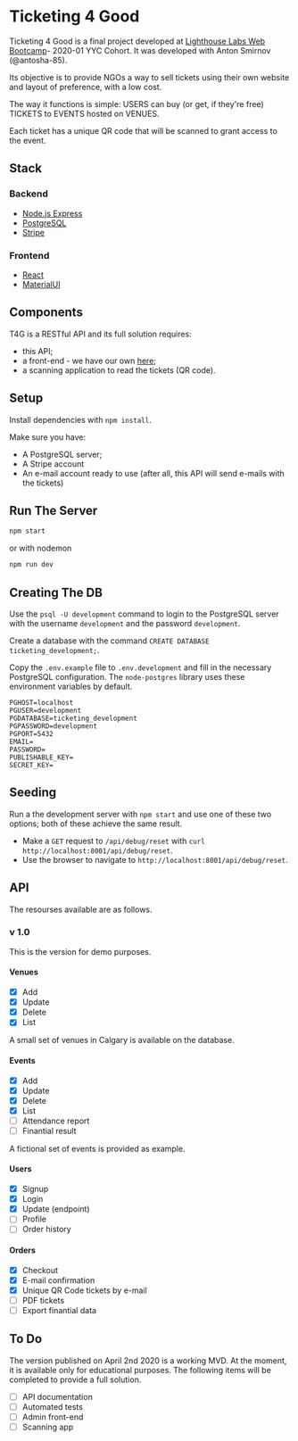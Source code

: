 # Ticketing 4 Good

Ticketing 4 Good is a final project developed at [Lighthouse Labs Web Bootcamp](https://www.lighthouselabs.ca/web-bootcamp)- 2020-01 YYC Cohort. It was developed with Anton Smirnov (@antosha-85).

Its objective is to provide NGOs a way to sell tickets using their own website and layout of preference, with a low cost.

The way it functions is simple: USERS can buy (or get, if they're free) TICKETS to EVENTS hosted on VENUES. 

Each ticket has a unique QR code that will be scanned to grant access to the event. 

## Stack

### Backend
- [Node.js Express](https://expressjs.com/)
- [PostgreSQL](https://www.postgresql.org/)
- [Stripe](https://stripe.com/)

### Frontend
- [React](https://reactjs.org/)
- [MaterialUI](http://material-ui.com/)

## Components

T4G is a RESTful API and its full solution requires:

- this API;
- a front-end - we have our own [here](https://github.com/tbalmeida/ticketing-client);
- a scanning application to read the tickets (QR code).


## Setup

Install dependencies with `npm install`.

Make sure you have:
- A PostgreSQL server;
- A Stripe account
- An e-mail account ready to use (after all, this API will send e-mails with the tickets)


## Run The Server

```sh
npm start
```
or with nodemon
```sh
npm run dev
```
## Creating The DB

Use the `psql -U development` command to login to the PostgreSQL server with the username `development` and the password `development`. 

Create a database with the command `CREATE DATABASE ticketing_development;`.

Copy the `.env.example` file to `.env.development` and fill in the necessary PostgreSQL configuration. The `node-postgres` library uses these environment variables by default.

```
PGHOST=localhost
PGUSER=development
PGDATABASE=ticketing_development
PGPASSWORD=development
PGPORT=5432
EMAIL=
PASSWORD=
PUBLISHABLE_KEY=
SECRET_KEY=
```

## Seeding

Run a the development server with `npm start` and use one of these two options; both of these achieve the same result.

- Make a `GET` request to `/api/debug/reset` with `curl http://localhost:8001/api/debug/reset`.
- Use the browser to navigate to `http://localhost:8001/api/debug/reset`.


## API
The resourses available are as follows.

### v 1.0
This is the version for demo purposes. 

#### Venues
- [x] Add
- [x] Update
- [x] Delete
- [x] List

A small set of venues in Calgary is available on the database.

#### Events
- [x] Add
- [x] Update
- [x] Delete
- [x] List
- [ ] Attendance report
- [ ] Finantial result

A fictional set of events is provided as example.

#### Users
- [x] Signup
- [x] Login
- [x] Update (endpoint)
- [ ] Profile
- [ ] Order history

#### Orders
- [x] Checkout
- [x] E-mail confirmation
- [X] Unique QR Code tickets by e-mail
- [ ] PDF tickets
- [ ] Export finantial data 

## To Do

The version published on April 2nd 2020 is a working MVD. At the moment, it is available only for educational purposes.
The following items will be completed to provide a full solution.

- [ ] API documentation
- [ ] Automated tests
- [ ] Admin front-end
- [ ] Scanning app
